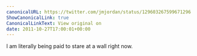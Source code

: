 ```yaml
---
canonicalURL: https://twitter.com/jmjordan/status/129603267599671296
ShowCanonicalLink: true
CanonicalLinkText: View original on
date: 2011-10-27T17:00:01+00:00
---
```

I am literally being paid to stare at a wall right now.